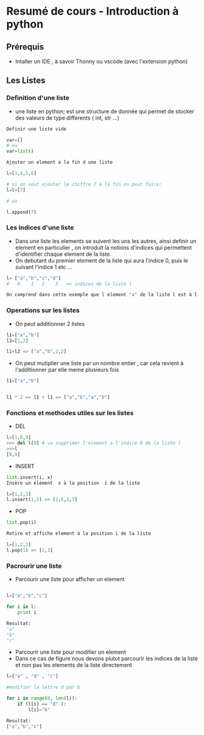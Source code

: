 # Resumé de cours - Introduction à python 

## Prérequis 
- Intaller un IDE , à savoir Thonny ou vscode (avec l'extension python)

## Les Listes

### Definition d'une liste

- une liste en python; est une structure de donnée qui permet de stocker des valeurs de type differents ( int, str ...)

```python
Definir une liste vide

var=[]
# ou 
var=list()
```

```python
Ajouter un element a la fin d une liste 

l=[3,4,5,6]

# si on veut ajouter le chiffre 7 à la fin on peut faire: 
l=l+[7]

# ou 

l.append(7)
```
### Les indices d'une liste 

- Dans une liste les elements se suivent les uns les autres, ainsi definir un element en particulier , on introduit la notions d'indices qui permettent d'identifier chaque element de la liste.
- On debutant du premier element de la liste qui aura l'indice 0, puis le suivant l'indice 1 etc ...

```python 
l= ["a","b","c","d"]
#   0    1   2    3   => indices de la liste l 

On comprend dans cette exemple que l element "a" de la liste l est à l indice 0, si on veut à la position 0 de la liste.  
```

### Operations sur les listes

- On peut additionner 2 listes

```python
l1=["a","b"]
l2=[1,2]

l1+l2 => ["a","b",1,2]

```

- On peut mutiplier une liste par un nombre entier , car cela revient à l'additionner par elle meme plusieurs fois 

```python
l1=["a","b"]


l1 * 2 => l1 + l1 => ["a","b","a","b"]

```
### Fonctions et methodes utiles sur les listes

- DEL 
```python
l=[1,8,9]
>>> del l[0] # va supprimer l'element a l'indice 0 de la liste l
>>>l
[8,9]

```
- INSERT

```python 
list.insert(i, x)
Insère un élément  x à la position  i de la liste 

l=[1,2,3]
l.insert(1,5) => [1,5,2,3]

```

- POP 

```python
list.pop(i)

Retire et affiche element à la position i de la liste 

l=[1,2,3]
l.pop(1) => [1,3]

```

### Pacrourir une liste

- Parcourir une liste pour afficher un element

```python 

l=["a","b","c"]

for i in l: 
    print i 

Resultat: 
"a"
"b"
"c"

```

- Parcourir une liste pour modifier un element 
- Dans ce cas de figure nous devons plutot parcourir les indices de la liste et non pas les elements de la liste directement 

```python
l=["a" , "d" , "c"]

#modifier la lettre d par b 

for i in range(0, len(l)):
    if (l[i] == "d" ):
        l[i]="b"

Resultat:
["a","b","c"]
```